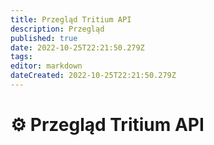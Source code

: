 ```yaml
---
title: Przegląd Tritium API
description: Przegląd
published: true
date: 2022-10-25T22:21:50.279Z
tags: 
editor: markdown
dateCreated: 2022-10-25T22:21:50.279Z
---
```


# ⚙ Przegląd Tritium API